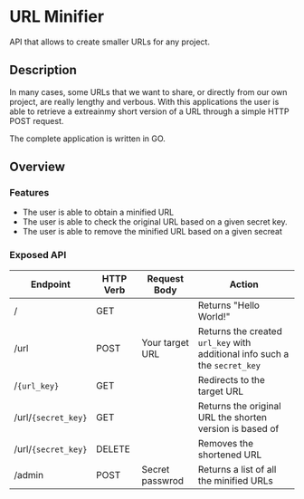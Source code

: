 # URL Minifier
API that allows to create smaller URLs for any project.

## Description
In many cases, some URLs that we want to share, or directly from our own project, are really lengthy and verbous. With this applications the user is able to retrieve a extreainmy short version of a URL through a simple HTTP POST request.

The complete application is written in GO.

## Overview

### Features
- The user is able to obtain a minified URL
- The user is able to check the original URL based on a given secret key.
- The user is able to remove the minified URL based on a given secreat


### Exposed API

| Endpoint            | HTTP Verb | Request Body    | Action |
| ------------------- | --------- | --------------- | ------ |
| /                   | GET       |                 | Returns "Hello World!"  |
| /url                | POST      | Your target URL | Returns the created `url_key` with additional info such a the `secret_key` |
| /`{url_key}`        | GET       |                 | Redirects to the target URL |
| /url/`{secret_key}` | GET       |                 | Returns the original URL the shorten version is based of |
| /url/`{secret_key}` | DELETE    |                 | Removes the shortened URL |
| /admin              | POST      | Secret passwrod | Returns a list of all the minified URLs |
